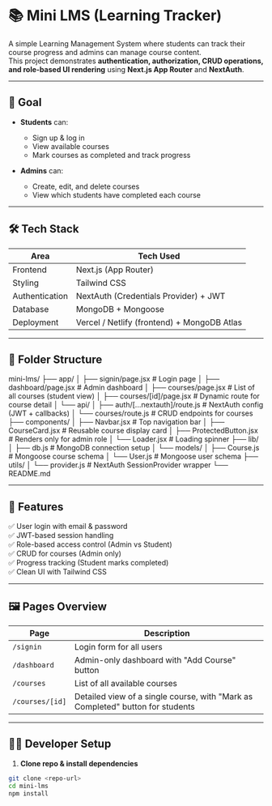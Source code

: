 # 📚 Mini LMS (Learning Tracker)

A simple Learning Management System where students can track their course progress and admins can manage course content.  
This project demonstrates **authentication, authorization, CRUD operations, and role-based UI rendering** using **Next.js App Router** and **NextAuth**.

---

## 🎯 Goal

- **Students** can:
  - Sign up & log in
  - View available courses
  - Mark courses as completed and track progress

- **Admins** can:
  - Create, edit, and delete courses
  - View which students have completed each course

---

## 🛠️ Tech Stack

| Area          | Tech Used |
|---------------|-----------|
| Frontend      | Next.js (App Router) |
| Styling       | Tailwind CSS |
| Authentication| NextAuth (Credentials Provider) + JWT |
| Database      | MongoDB + Mongoose |
| Deployment    | Vercel / Netlify (frontend) + MongoDB Atlas |

---

## 📂 Folder Structure

mini-lms/
├── app/
│ ├── signin/page.jsx # Login page
│ ├── dashboard/page.jsx # Admin dashboard
│ ├── courses/page.jsx # List of all courses (student view)
│ ├── courses/[id]/page.jsx # Dynamic route for course detail
│ └── api/
│ ├── auth/[...nextauth]/route.js # NextAuth config (JWT + callbacks)
│ └── courses/route.js # CRUD endpoints for courses
├── components/
│ ├── Navbar.jsx # Top navigation bar
│ ├── CourseCard.jsx # Reusable course display card
│ ├── ProtectedButton.jsx # Renders only for admin role
│ └── Loader.jsx # Loading spinner
├── lib/
│ ├── db.js # MongoDB connection setup
│ └── models/
│ ├── Course.js # Mongoose course schema
│ └── User.js # Mongoose user schema
├── utils/
│ └── provider.js # NextAuth SessionProvider wrapper
└── README.md


---

## 🚀 Features

✅ User login with email & password  
✅ JWT-based session handling  
✅ Role-based access control (Admin vs Student)  
✅ CRUD for courses (Admin only)  
✅ Progress tracking (Student marks completed)  
✅ Clean UI with Tailwind CSS  

---

## 🖼️ Pages Overview

| Page           | Description |
|----------------|-------------|
| `/signin`      | Login form for all users |
| `/dashboard`   | Admin-only dashboard with "Add Course" button |
| `/courses`     | List of all available courses |
| `/courses/[id]`| Detailed view of a single course, with "Mark as Completed" button for students |

---

## 🧑‍💻 Developer Setup

1. **Clone repo & install dependencies**
```bash
git clone <repo-url>
cd mini-lms
npm install